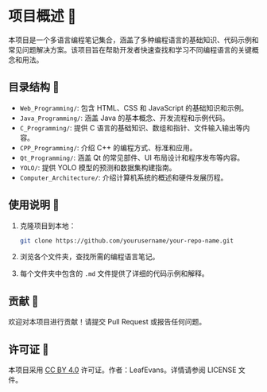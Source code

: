 # 项目概述 🌟

本项目是一个多语言编程笔记集合，涵盖了多种编程语言的基础知识、代码示例和常见问题解决方案。该项目旨在帮助开发者快速查找和学习不同编程语言的关键概念和用法。

## 目录结构 📂

- `Web_Programming/`: 包含 HTML、CSS 和 JavaScript 的基础知识和示例。
- `Java_Programming/`: 涵盖 Java 的基本概念、开发流程和示例代码。
- `C_Programming/`: 提供 C 语言的基础知识、数组和指针、文件输入输出等内容。
- `CPP_Programming/`: 介绍 C++ 的编程方式、标准和应用。
- `Qt_Programming/`: 涵盖 Qt 的常见部件、UI 布局设计和程序发布等内容。
- `YOLO/`: 提供 YOLO 模型的预测和数据集构建指南。
- `Computer_Architecture/`: 介绍计算机系统的概述和硬件发展历程。

## 使用说明 📖

1. 克隆项目到本地：
   ```bash
   git clone https://github.com/yourusername/your-repo-name.git
   ```

2. 浏览各个文件夹，查找所需的编程语言笔记。

3. 每个文件夹中包含的 `.md` 文件提供了详细的代码示例和解释。

## 贡献 🤝

欢迎对本项目进行贡献！请提交 Pull Request 或报告任何问题。

## 许可证 📜

本项目采用 [CC BY 4.0](https://creativecommons.org/licenses/by/4.0/) 许可证。作者：LeafEvans。详情请参阅 LICENSE 文件。
